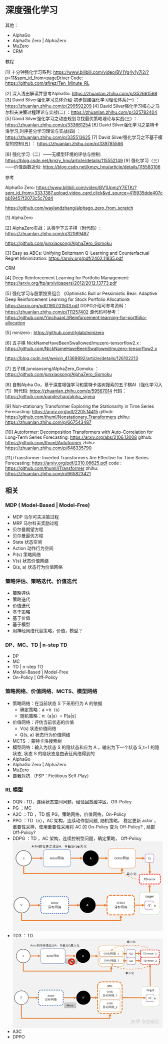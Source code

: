 # 深度强化学习

其他：
- AlphaGo
- AlphaGo Zero | AlphaZero
- MuZero
- CRM  

教程

[1] 十分钟强化学习系列: https://www.bilibili.com/video/BV1Yg4y1y7i2/?p=11&spm_id_from=pageDriver
Code: https://github.com/afirez/Ten_Minute_RL

[2] 深入浅出解读并思考AlphaGo: https://zhuanlan.zhihu.com/p/352661568
[3] David Silver强化学习总体介绍-初步搭建强化学习理论体系(一) ： https://zhuanlan.zhihu.com/p/299592209
[4] David Silver强化学习核心之马尔科夫决策过程理论与实战(二) ：https://zhuanlan.zhihu.com/p/325782404
[5] David Silver强化学习之动态规划寻找最优策略理论与实战(三) ：https://zhuanlan.zhihu.com/p/333661254
[6] David Silver强化学习之蒙特卡洛学习,时序差分学习理论与实战(四) ：https://zhuanlan.zhihu.com/p/335513625
[7] David Silver强化学习之不基于模型的控制(五) ： https://zhuanlan.zhihu.com/p/339785566

[8] 强化学习（二）——无模型环境的评估与控制: https://blog.csdn.net/kmzy_hnu/article/details/115552149
[9] 强化学习（三）——价值函数近似: https://blog.csdn.net/kmzy_hnu/article/details/115583106

参考

AlphaGo Zero: https://www.bilibili.com/video/BV1UpmzY7ETK/?spm_id_from=333.1387.upload.video_card.click&vd_source=415935dde407cbb19457f2073c5c70d4

https://github.com/waylandzhang/alphago_zero_from_scratch

[1] AlphaZero

[2] AlphaZero实战：从零学下五子棋（附代码）: https://zhuanlan.zhihu.com/p/32089487

https://github.com/junxiaosong/AlphaZero_Gomoku

[3] Easy as ABCs: Unifying Boltzmann Q-Learning and Counterfactual Regret
Minimization: https://arxiv.org/pdf/2402.11835.pdf

CRM

[4] Deep Reinforcement Learning for Portfolio Management: https://arxiv.org/ftp/arxiv/papers/2012/2012.13773.pdf

[5] 强化学习与股票投资组合 《Optimistic Bull or Pessimistic Bear: Adaptive Deep Reinforcement Learning
for Stock Portfolio Allocation》: https://arxiv.org/pdf/1907.01503.pdf
DDPG介绍可参考资料：https://zhuanlan.zhihu.com/p/111257402
源代码可参考：https://github.com/YinchuanLl/Reinforcement-learning-for-portfolio-allocation

[5] minizero : https://github.com/rlglab/minizero

[6] 五子棋 NickNameHaveBeenSwallowed/muzero-tensorflow2.x : https://github.com/NickNameHaveBeenSwallowed/muzero-tensorflow2.x

https://blog.csdn.net/weixin_41369892/article/details/126102213

[7] 五子棋 junxiaosong/AlphaZero_Gomoku ：https://github.com/junxiaosong/AlphaZero_Gomoku

[8] 自制Alpha Go，基于深度增强学习和蒙特卡洛树搜索的五子棋AI（强化学习入门）附代码: https://zhuanlan.zhihu.com/p/59567014
代码：https://github.com/pandezhao/alpha_sigma

[9] Non-stationary Transformer Exploring the Stationarity in Time Series Forecasting: https://arxiv.org/pdf/2205.14415
github: https://github.com/thuml/Nonstationary_Transformers
zhihu: https://zhuanlan.zhihu.com/p/667543487

[10] Autoformer: Decomposition Transformers with Auto-Correlation for Long-Term Series Forecasting: https://arxiv.org/abs/2106.13008
github: https://github.com/thuml/Autoformer
zhihu: https://zhuanlan.zhihu.com/p/648335790

[11] iTransformer: Inverted Transformers Are Effective for Time Series Forecasting: https://arxiv.org/pdf/2310.06625.pdf
code : https://github.com/thuml/iTransformer
zhihu: https://zhuanlan.zhihu.com/p/665823421

## 相关

### MDP ( Model-Based | Model-Free)

- MDP 马尔可夫决策过程
- MRP 马尔科夫奖励过程
- 贝尔曼期望方程
- 贝尔曼最优方程
- State 状态空间
- Action 动作行为空间
- Pi(s) 策略网络
- V(s) 状态价值网络
- Q(s, a) 状态行为价值网络
  
### 策略评估、策略迭代、价值迭代

- 策略评估
- 策略迭代
- 价值迭代
- 基于策略
- 基于价值
- 基于模型
- 用神经网络代替策略，价值，模型？

### DP、MC、TD | n-step TD

- DP
- MC
- TD | n-step TD
- Model-Based | Model-Free
- On-Policy | Off-Policy

### 策略网络、价值网络、MCTS、模型网络

- 策略网络：在当前状态 S 下采用行为 A 的依据
  - 确定策略：a =π（s）
  - 随机策略：π（a|s）= P[a|s]
- 价值网络：评估当前状态的价值
  - V(s) 状态价值网络
  - Q(s, a) 状态行为价值网络
- MCTS ：蒙特卡洛搜索树
- 模型网络：输入为状态 S 的隐状态和应为 A ，输出为下一个状态 S_t+1 的隐状态, 状态 S 的隐状态是由表征网络得到的
- AlphaGo
- AlphaGo Zero | AlphaZero
- MuZero
- 自我对抗 （FSP：Fictitious Self-Play）

### RL 模型

- DQN : TD，连续状态空间问题，经验回放缓冲区，Off-Policy
- PG ：MC
- A2C ：TD ，TD 版 PG，策略网络，价值网络，On-Policy
- PPO ：TD（n），AC 架构，连续动作型问题, 随机策略， 稳定更新 actor ， 重要性采样，使用重要性采用将 AC 的 On-Policy 变为 Off-Policy? , 局部 Off-Policy?
- DDPG ：TD ，AC 架构，连续控制型问题，确定策略， Off-Policy
![alt text](image.png)
- TD3 ：TD 
![alt text](image-1.png)
- A3C
- DPPO
